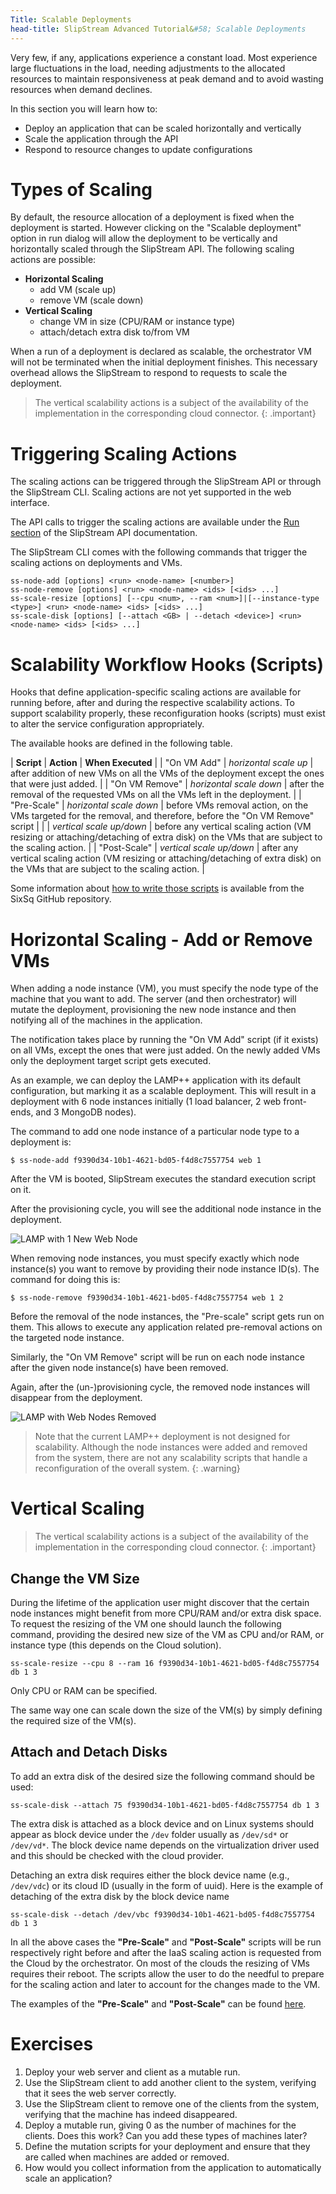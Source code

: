 ```yaml
---
Title: Scalable Deployments
head-title: SlipStream Advanced Tutorial&#58; Scalable Deployments
---
```


Very few, if any, applications experience a constant load.  Most
experience large fluctuations in the load, needing adjustments to the
allocated resources to maintain responsiveness at peak demand and to
avoid wasting resources when demand declines.

In this section you will learn how to:

  - Deploy an application that can be scaled horizontally and vertically
  - Scale the application through the API
  - Respond to resource changes to update configurations

# Types of Scaling

By default, the resource allocation of a deployment is fixed when the
deployment is started.  However clicking on the "Scalable deployment"
option in run dialog will allow the deployment to be vertically and horizontally 
scaled through the SlipStream API. The following scaling actions are possible:

 - **Horizontal Scaling**
   - add VM (scale up)
   - remove VM (scale down)
 - **Vertical Scaling**
   - change VM in size (CPU/RAM or instance type)
   - attach/detach extra disk to/from VM

When a run of a deployment is declared as scalable, the orchestrator VM will not 
be terminated when the initial deployment finishes.  This necessary overhead 
allows the SlipStream to respond to requests to scale the deployment.

> The vertical scalability actions is a subject of the availability of
> the implementation in the corresponding cloud connector.
{: .important} 

# Triggering Scaling Actions

The scaling actions can be triggered through the SlipStream API or
through the SlipStream CLI.  Scaling actions are not yet supported in
the web interface.

The API calls to trigger the scaling actions are available under the 
[Run section][run-api] of the SlipStream API documentation.

The SlipStream CLI comes with the following commands that trigger
the scaling actions on deployments and VMs.

    ss-node-add [options] <run> <node-name> [<number>]
    ss-node-remove [options] <run> <node-name> <ids> [<ids> ...]
    ss-scale-resize [options] [--cpu <num>, --ram <num>]|[--instance-type <type>] <run> <node-name> <ids> [<ids> ...]
    ss-scale-disk [options] [--attach <GB> | --detach <device>] <run> <node-name> <ids> [<ids> ...]

# Scalability Workflow Hooks (Scripts)

Hooks that define application-specific scaling actions are available
for running before, after and during the respective scalability
actions.  To support scalability properly, these reconfiguration hooks
(scripts) must exist to alter the service configuration appropriately.

The available hooks are defined in the following table.

| **Script** | **Action** | **When Executed** |
| "On VM Add"    | *horizontal scale up* | after addition of new VMs on all the VMs of the deployment except the ones that were just added. |
| "On VM Remove" | *horizontal scale down* | after the removal of the requested VMs on all the VMs left in the deployment. |
| "Pre-Scale"    | *horizontal scale down* | before VMs removal action, on the VMs targeted for the removal, and therefore, before the "On VM Remove" script |
|                | *vertical scale up/down* | before any vertical scaling action (VM resizing or attaching/detaching of extra disk) on the VMs that are subject to the scaling action.  | 
| "Post-Scale"   | *vertical scale up/down* | after any vertical scaling action (VM resizing or attaching/detaching of extra disk) on the VMs that are subject to the scaling action.  |
  
Some information about [how to write those
scripts][scalability-scripts] is available from the SixSq GitHub
repository.

# Horizontal Scaling - Add or Remove VMs

When adding a node instance (VM), you must specify the node type of the machine 
that you want to add.  The server (and then orchestrator) will mutate the
deployment, provisioning the new node instance and then notifying all of the
machines in the application.

The notification takes place by running the "On VM Add" script (if it
exists) on all VMs, except the ones that were just added.  On the newly added 
VMs only the deployment target script gets executed.

As an example, we can deploy the LAMP++ application with its default
configuration, but marking it as a scalable deployment.  This will
result in a deployment with 6 node instances initially (1 load balancer, 2 web
front-ends, and 3 MongoDB nodes). 

The command to add one node instance of a particular node type to a deployment 
is:

    $ ss-node-add f9390d34-10b1-4621-bd05-f4d8c7557754 web 1

After the VM is booted, SlipStream executes the standard execution script on it.

After the provisioning cycle, you will see the additional node instance in the
deployment. 

![LAMP with 1 New Web Node](images/screenshot-lamp-scale-up.png)

When removing node instances, you must specify exactly which node instance(s)
you want to remove by providing their node instance ID(s).  The command for 
doing this is:

    $ ss-node-remove f9390d34-10b1-4621-bd05-f4d8c7557754 web 1 2

Before the removal of the node instances, the "Pre-scale" script gets run on 
them.  This allows to execute any application related pre-removal actions on 
the targeted node instance.

Similarly, the "On VM Remove" script will be run on each node instance after the
given node instance(s) have been removed.

Again, after the (un-)provisioning cycle, the removed node instances will
disappear from the deployment. 

![LAMP with Web Nodes Removed](images/screenshot-lamp-scale-down.png)

> Note that the current LAMP++ deployment is not designed for
> scalability.  Although the node instances were added and removed
> from the system, there are not any scalability scripts that handle a
> reconfiguration of the overall system.
{: .warning}

# Vertical Scaling

> The vertical scalability actions is a subject of the availability of
> the implementation in the corresponding cloud connector.
{: .important}

## Change the VM Size

During the lifetime of the application user might discover that the certain node 
instances might benefit from more CPU/RAM and/or extra disk space.  To request
the resizing of the VM one should launch the following command, providing the 
desired new size of the VM as CPU and/or RAM, or instance type (this depends on 
the Cloud solution).

    ss-scale-resize --cpu 8 --ram 16 f9390d34-10b1-4621-bd05-f4d8c7557754 db 1 3

Only CPU or RAM can be specified.

The same way one can scale down the size of the VM(s) by simply defining the 
required size of the VM(s).

## Attach and Detach Disks

To add an extra disk of the desired size the following command should be used:

    ss-scale-disk --attach 75 f9390d34-10b1-4621-bd05-f4d8c7557754 db 1 3

The extra disk is attached as a block device and on Linux systems should appear
as block device under the `/dev` folder usually as `/dev/sd*` or `/dev/vd*`.  The block
device name depends on the virtualization driver used and this should be checked
with the cloud provider.

Detaching an extra disk requires either the block device name (e.g., 
`/dev/vdc`) or its cloud ID (usually in the form of uuid).  Here is the example 
of detaching of the extra disk by the block device name

    ss-scale-disk --detach /dev/vbc f9390d34-10b1-4621-bd05-f4d8c7557754 db 1 3

In all the above cases the **"Pre-Scale"** and **"Post-Scale"** scripts will 
be run respectively right before and after the IaaS scaling action is requested
from the Cloud by the orchestrator.  On most of the clouds the resizing of VMs 
requires their reboot.  The scripts allow the user to do the needful 
to prepare for the scaling action and later to account for the changes made to 
the VM.

The examples of the **"Pre-Scale"** and **"Post-Scale"** can be found 
[here][scalability-scripts].

# Exercises

  1. Deploy your web server and client as a mutable run.
  2. Use the SlipStream client to add another client to the system,
     verifying that it sees the web server correctly. 
  3. Use the SlipStream client to remove one of the clients from the
     system, verifying that the machine has indeed disappeared.
  4. Deploy a mutable run, giving 0 as the number of machines for the
     clients.  Does this work?  Can you add these types of machines
     later? 
  5. Define the mutation scripts for your deployment and ensure that
     they are called when machines are added or removed.
  6. How would you collect information from the application to 
     automatically scale an application?

[scalability-scripts]: https://github.com/slipstream/SlipStreamClient/tree/master/client
[run-api]: http://ssapi.sixsq.com/#create-a-mutable-run
